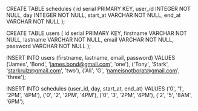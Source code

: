 CREATE TABLE schedules (
id serial PRIMARY KEY,
user_id INTEGER NOT NULL,
day INTEGER NOT NULL,
start_at VARCHAR NOT NULL,
end_at VARCHAR NOT NULL
);

CREATE TABLE users (
id serial PRIMARY KEY,
firstname VARCHAR NOT NULL, lastname VARCHAR NOT NULL, email VARCHAR NOT NULL, password VARCHAR NOT NULL
);

INSERT INTO users (firstname, lastname, email, password) VALUES
('James', 'Bond', 'james.bond@gmail.com', 'one'),
('Tony', 'Stark', 'starkrulz@gmail.com', 'two'),
('Ali', 'G', 'nameisnotborat@gmail.com', 'three');

INSERT INTO schedules (user_id, day, start_at, end_at)
VALUES
('0', '1', '2PM', '4PM'),
('0', '2', '2PM', '4PM'),
('0', '3', '2PM', '4PM'),
('2', '5', '8AM', '6PM');
